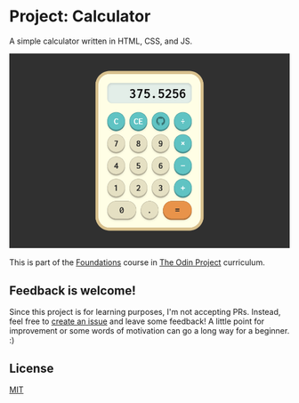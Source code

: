 # Project: Calculator

A simple calculator written in HTML, CSS, and JS.

![My calculator app in action](screenshot.png)

This is part of the [Foundations](https://theodinproject.com/courses/foundations) course in [The Odin Project](https://theodinproject.com/) curriculum.

## Feedback is welcome!

Since this project is for learning purposes, I'm not accepting PRs. Instead, feel free to [create an issue](https://github.com/joshjavier/calculator/issues/new/choose) and leave some feedback! A little point for improvement or some words of motivation can go a long way for a beginner. :)

## License

[MIT](https://choosealicense.com/licenses/mit/)
